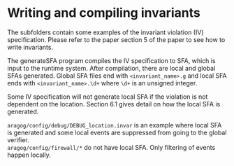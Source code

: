 # Writing and compiling invariants

The subfolders contain some examples of the invariant violation (IV) specification. Please refer to the paper section 5 of the paper to see how to write invariants. 

The generateSFA program compiles the IV specification to SFA, which is input to the runtime system.
After compilation, there are local and global SFAs generated. Global SFA files end with `<invariant_name>.g` and local SFA ends with `<invariant_name>.\d+` where `\d+` is an unsigned integer.

Some IV specification will not generate local SFA if the violation is not dependent on the location. Section 6.1 gives detail on how the local SFA is generated.

`aragog/config/debug/DEBUG_location.invar` is an example where local SFA is generated and some local events are suppressed from going to the global verifier.  
`aragog/config/firewall/*` do not have local SFA. Only filtering of events happen locally.